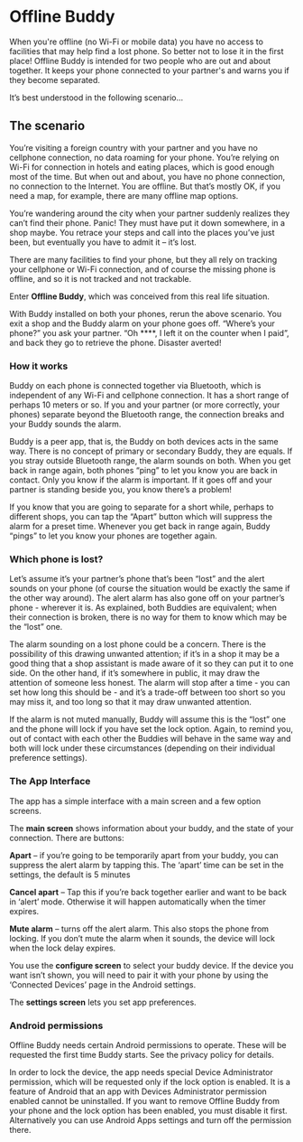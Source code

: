 # Offline Buddy

When you're offline (no Wi-Fi or mobile data) you have no access to facilities that may help find a lost phone. So better not to lose it in the first place! Offline Buddy is intended for two people who are out and about together. It keeps your phone connected to your partner's and warns you if they become separated.

It’s best understood in the following scenario...

## The scenario

You’re visiting a foreign country with your partner and you have no cellphone connection, no data roaming for your phone. You’re relying on Wi-Fi for connection in hotels and eating places, which is good enough most of the time. But when out and about, you have no phone connection, no connection to the Internet. You are offline. But that’s mostly OK, if you need a map, for example, there are many offline map options.

You’re wandering around the city when your partner suddenly realizes they can’t find their phone. Panic! They must have put it down somewhere, in a shop maybe. You retrace your steps and call into the places you’ve just been, but eventually you have to admit it – it’s lost.

There are many facilities to find your phone, but they all rely on tracking your cellphone or Wi-Fi connection, and of course the missing phone is offline, and so it is not tracked and not trackable.

Enter **Offline Buddy**, which was conceived from this real life situation.

With Buddy installed on both your phones, rerun the above scenario. You exit a shop and the Buddy alarm on your phone goes off. “Where’s your phone?” you ask your partner. “Oh \*\*\*\*, I left it on the counter when I paid”, and back they go to retrieve the phone. Disaster averted!

### How it works

Buddy on each phone is connected together via Bluetooth, which is independent of any Wi-Fi and cellphone connection. It has a short range of perhaps 10 meters or so. If you and your partner (or more correctly, your phones) separate beyond the Bluetooth range, the connection breaks and your Buddy sounds the alarm.

Buddy is a peer app, that is, the Buddy on both devices acts in the same way. There is no concept of primary or secondary Buddy, they are equals. If you stray outside Bluetooth range, the alarm sounds on both. When you get back in range again, both phones “ping” to let you know you are back in contact. Only you know if the alarm is important. If it goes off and your partner is standing beside you, you know there’s a problem!

If you know that you are going to separate for a short while, perhaps to different shops, you can tap the “Apart” button which will suppress the alarm for a preset time. Whenever you get back in range again, Buddy “pings” to let you know your phones are together again.

### Which phone is lost?

Let’s assume it’s your partner’s phone that’s been “lost” and the alert sounds on your phone (of course the situation would be exactly the same if the other way around). The alert alarm has also gone off on your partner’s phone - wherever it is. As explained, both Buddies are equivalent; when their connection is broken, there is no way for them to know which may be the “lost” one.

The alarm sounding on a lost phone could be a concern. There is the possibility of this drawing unwanted attention; if it’s in a shop it may be a good thing that a shop assistant is made aware of it so they can put it to one side. On the other hand, if it’s somewhere in public, it may draw the attention of someone less honest. The alarm will stop after a time - you can set how long this should be - and it’s a trade-off between too short so you may miss it, and too long so that it may draw unwanted attention.

If the alarm is not muted manually, Buddy will assume this is the “lost” one and the phone will lock if you have set the lock option. Again, to remind you, out of contact with each other the Buddies will behave in the same way and both will lock under these circumstances (depending on their individual preference settings).

### The App Interface

The app has a simple interface with a main screen and a few option screens.

The **main screen** shows information about your buddy, and the state of your connection. There are buttons:

**Apart** – if you’re going to be temporarily apart from your buddy, you can suppress the alert alarm by tapping this. The ‘apart’ time can be set in the settings, the default is 5 minutes

**Cancel apart** – Tap this if you’re back together earlier and want to be back in ‘alert’ mode. Otherwise it will happen automatically when the timer expires.

**Mute alarm** – turns off the alert alarm. This also stops the phone from locking. If you don’t mute the alarm when it sounds, the device will lock when the lock delay expires.

You use the **configure screen** to select your buddy device. If the device you want isn’t shown, you will need to pair it with your phone by using the ‘Connected Devices’ page in the Android settings.

The **settings screen** lets you set app preferences.

### Android permissions

Offline Buddy needs certain Android permissions to operate. These will be requested the first time Buddy starts. See the privacy policy for details.

In order to lock the device, the app needs special Device Administrator permission, which will be requested only if the lock option is enabled. It is a feature of Android that an app with Devices Administrator permission enabled cannot be uninstalled. If you want to remove Offline Buddy from your phone and the lock option has been enabled, you must disable it first. Alternatively you can use Android Apps settings and turn off the permission there.
